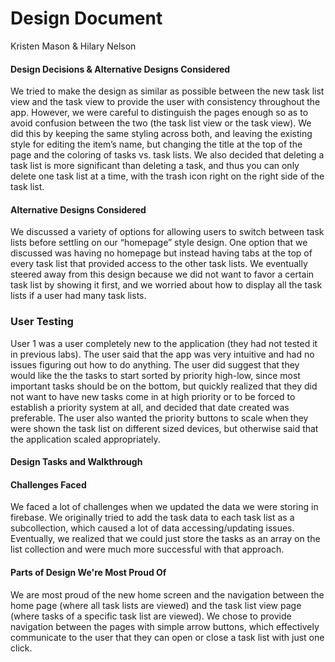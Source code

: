# Design Document
Kristen Mason & Hilary Nelson

#### Design Decisions & Alternative Designs Considered

We tried to make the design as similar as possible between the new task list view and the task view to provide the user with consistency throughout the app. However, we were careful to distinguish the pages enough so as to avoid confusion between the two (the task list view or the task view). We did this by keeping the same styling across both, and leaving the existing style for editing the item’s name, but changing the title at the top of the page and the coloring of tasks vs. task lists. We also decided that deleting a task list is more significant than deleting a task, and thus you can only delete one task list at a time, with the trash icon right on the right side of the task list.

#### Alternative Designs Considered

We discussed a variety of options for allowing users to switch between task lists before settling on our “homepage” style design. One option that we discussed was having no homepage but instead having tabs at the top of every task list that provided access to the other task lists. We eventually steered away from this design because we did not want to favor a certain task list by showing it first, and we worried about how to display all the task lists if a user had many task lists.


### User Testing

User 1 was a user completely new to the application (they had not tested it in previous labs). The user said that the app was very intuitive and had no issues figuring out how to do anything. The user did suggest that they would like the the tasks to start sorted by priority high-low, since most important tasks should be on the bottom, but quickly realized that they did not want to have new tasks come in at high priority or to be forced to establish a priority system at all, and decided that date created was preferable. The user also wanted the priority buttons to scale when they were shown the task list on different sized devices, but otherwise said that the application scaled appropriately.


#### Design Tasks and Walkthrough



#### Challenges Faced

We faced a lot of challenges when we updated the data we were storing in firebase. We originally tried to add the task data to each task list as a subcollection, which caused a lot of data accessing/updating issues. Eventually, we realized that we could just store the tasks as an array on the list collection and were much more successful with that approach.


#### Parts of Design We're Most Proud Of

We are most proud of the new home screen and the navigation between the home page (where all task lists are viewed) and the task list view page (where tasks of a specific task list are viewed). We chose to provide navigation between the pages with simple arrow buttons, which effectively communicate to the user that they can open or close a task list with just one click. 


